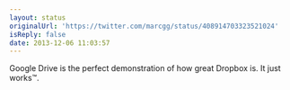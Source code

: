 ```yaml
---
layout: status
originalUrl: 'https://twitter.com/marcgg/status/408914703323521024'
isReply: false
date: 2013-12-06 11:03:57
---
```


Google Drive is the perfect demonstration of how great Dropbox is. It just works™.
